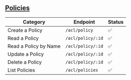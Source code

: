 ## [Policies](https://developer.hashicorp.com/consul/api-docs/acl/policies)

| Category              | Endpoint          | Status
|-----------------------| ----------------- | ------
| Create a Policy       | `/acl/policy`     | ✅ 
| Read a Policy         | `/acl/policy/:id` | ✅ 
| Read a Policy by Name | `/acl/policy/:id` | ✅ 
| Update a Policy       | `/acl/policy/:id` | ✅ 
| Delete a Policy       | `/acl/policy/:id` | ✅ 
| List Policies         | `/acl/policies`   | ✅ 
